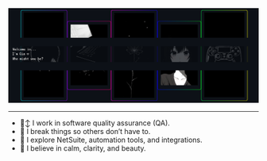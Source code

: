 <img src="https://raw.githubusercontent.com/byGia/byGia/main/my-banner-gia.png" alt="byGia banner" width="1200px" />

---
<p align="center">

- 🙂‍↕️ I work in software quality assurance (QA).  
- 🫢 I break things so others don’t have to.  
- 🤔 I explore NetSuite, automation tools, and integrations.  
- 🫠 I believe in calm, clarity, and beauty.  

</p>
